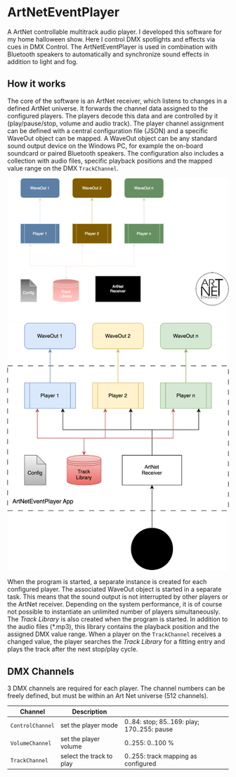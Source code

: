 # ArtNetEventPlayer
A ArtNet controllable multitrack audio player. I developed this software for my home halloween show. Here I control DMX spotlights and effects via cues in DMX Control. The ArtNetEventPlayer is used in combination with Bluetooth speakers to automatically and synchronize sound effects in addition to light and fog.

## How it works
The core of the software is an ArtNet receiver, which listens to changes in a defined ArtNet universe. It forwards the channel data assigned to the configured players. The players decode this data and are controlled by it (play/pause/stop, volume and audio track). The player channel assignment can be defined with a central configuration file (JSON) and a specific WaveOut object can be mapped. A WaveOut object can be any standard sound output device on the Windows PC, for example the on-board soundcard or paired Bluetooth speakers. The configuration also includes a collection with audio files, specific playback positions and the mapped value range on the DMX ``TrackChannel``.

![ArtNetEventPlayer overview](docu/overview.drawio.dark.svg#gh-dark-mode-only)
![ArtNetEventPlayer overview](docu/overview.drawio.light.svg#gh-light-mode-only)

When the program is started, a separate instance is created for each configured player. The associated WaveOut object is started in a separate task. This means that the sound output is not interrupted by other players or the ArtNet receiver. Depending on the system performance, it is of course not possible to instantiate an unlimited number of players simultaneously.
The _Track Library_ is also created when the program is started. In addition to the audio files (*.mp3), this library contains the playback position and the assigned DMX value range. When a player on the ``TrackChannel`` receives a changed value, the player searches the _Track Library_ for a fitting entry and plays the track after the next stop/play cycle.

## DMX Channels

3 DMX channels are required for each player. The channel numbers can be freely defined, but must be within an Art Net universe (512 channels).

| Channel            | Description              |                                             | 
|--------------------|--------------------------|---------------------------------------------|
| ``ControlChannel`` | set the player mode      | 0..84: stop; 85..169: play; 170..255: pause |
| ``VolumeChannel``  | set the player volume    | 0..255: 0..100 %                            |
| ``TrackChannel``   | select the track to play | 0..255: track mapping as configured         |
